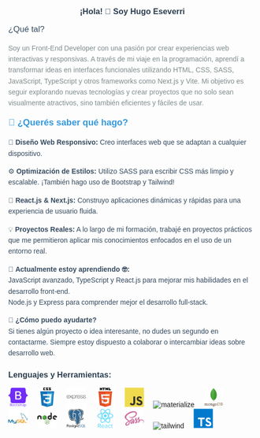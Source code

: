 <h3 align="center" style="font-family: Arial, sans-serif; color: #2c3e50;">¡Hola! 👋 Soy Hugo Eseverri</h3>

<p align="left" style="font-family: Arial, sans-serif; color: #34495e; font-size: 1.2em;">¿Qué tal?</p>

<p style="font-family: Arial, sans-serif; color: #7f8c8d; line-height: 1.6;">
  Soy un Front-End Developer con una pasión por crear experiencias web interactivas y responsivas. A través de mi viaje en la programación, aprendí a transformar ideas en interfaces funcionales utilizando HTML, CSS, SASS, JavaScript, TypeScript y otros frameworks como Next.js y Vite. Mi objetivo es seguir explorando nuevas tecnologías y crear proyectos que no solo sean visualmente atractivos, sino también eficientes y fáciles de usar.
</p>

<p style="font-family: Arial, sans-serif; color: #3498db; font-size: 1.3em; font-weight: bold;">🚀 ¿Querés saber qué hago?</p>

<p style="font-family: Arial, sans-serif; color: #34495e; line-height: 1.6;">
  🎨 <strong>Diseño Web Responsivo:</strong> Creo interfaces web que se adaptan a cualquier dispositivo.
</p>
<p style="font-family: Arial, sans-serif; color: #34495e; line-height: 1.6;">
  ⚙️ <strong>Optimización de Estilos:</strong> Utilizo SASS para escribir CSS más limpio y escalable. ¡También hago uso de Bootstrap y Tailwind!
</p>
<p style="font-family: Arial, sans-serif; color: #34495e; line-height: 1.6;">
  🔄 <strong>React.js & Next.js:</strong> Construyo aplicaciones dinámicas y rápidas para una experiencia de usuario fluida.
</p>
<p style="font-family: Arial, sans-serif; color: #34495e; line-height: 1.6;">
  💡 <strong>Proyectos Reales:</strong> A lo largo de mi formación, trabajé en proyectos prácticos que me permitieron aplicar mis conocimientos enfocados en el uso de un entorno real.
</p>

<p style="font-family: Arial, sans-serif; color: #34495e; line-height: 1.6;">
  🌱 <strong>Actualmente estoy aprendiendo 🤓:</strong><br/>
  JavaScript avanzado, TypeScript y React.js para mejorar mis habilidades en el desarrollo front-end.<br/>
  Node.js y Express para comprender mejor el desarrollo full-stack.
</p>

<p style="font-family: Arial, sans-serif; color: #34495e; line-height: 1.6;">
  💬 <strong>¿Cómo puedo ayudarte?</strong><br/>
  Si tienes algún proyecto o idea interesante, no dudes un segundo en contactarme. Siempre estoy dispuesto a colaborar o intercambiar ideas sobre desarrollo web.
</p>

<h3 align="left" style="font-family: Arial, sans-serif; color: #2c3e50;">Lenguajes y Herramientas:</h3>

<p align="left" style="font-family: Arial, sans-serif; color: #34495e;">
  <a href="https://getbootstrap.com" target="_blank" rel="noreferrer" style="text-decoration: none;">
    <img src="https://raw.githubusercontent.com/devicons/devicon/master/icons/bootstrap/bootstrap-plain-wordmark.svg" alt="bootstrap" width="40" height="40" style="margin-right: 15px;"/>
  </a>
  <a href="https://www.w3schools.com/css/" target="_blank" rel="noreferrer" style="text-decoration: none;">
    <img src="https://raw.githubusercontent.com/devicons/devicon/master/icons/css3/css3-original-wordmark.svg" alt="css3" width="40" height="40" style="margin-right: 15px;"/>
  </a>
  <a href="https://expressjs.com" target="_blank" rel="noreferrer" style="text-decoration: none;">
    <img src="https://raw.githubusercontent.com/devicons/devicon/master/icons/express/express-original-wordmark.svg" alt="express" width="40" height="40" style="margin-right: 15px;"/>
  </a>
  <a href="https://www.w3.org/html/" target="_blank" rel="noreferrer" style="text-decoration: none;">
    <img src="https://raw.githubusercontent.com/devicons/devicon/master/icons/html5/html5-original-wordmark.svg" alt="html5" width="40" height="40" style="margin-right: 15px;"/>
  </a>
  <a href="https://developer.mozilla.org/en-US/docs/Web/JavaScript" target="_blank" rel="noreferrer" style="text-decoration: none;">
    <img src="https://raw.githubusercontent.com/devicons/devicon/master/icons/javascript/javascript-original.svg" alt="javascript" width="40" height="40" style="margin-right: 15px;"/>
  </a>
  <a href="https://materializecss.com/" target="_blank" rel="noreferrer" style="text-decoration: none;">
    <img src="https://raw.githubusercontent.com/prplx/svg-logos/5585531d45d294869c4eaab4d7cf2e9c167710a9/svg/materialize.svg" alt="materialize" width="40" height="40" style="margin-right: 15px;"/>
  </a>
  <a href="https://www.mongodb.com/" target="_blank" rel="noreferrer" style="text-decoration: none;">
    <img src="https://raw.githubusercontent.com/devicons/devicon/master/icons/mongodb/mongodb-original-wordmark.svg" alt="mongodb" width="40" height="40" style="margin-right: 15px;"/>
  </a>
  <a href="https://www.mysql.com/" target="_blank" rel="noreferrer" style="text-decoration: none;">
    <img src="https://raw.githubusercontent.com/devicons/devicon/master/icons/mysql/mysql-original-wordmark.svg" alt="mysql" width="40" height="40" style="margin-right: 15px;"/>
  </a>
  <a href="https://nodejs.org" target="_blank" rel="noreferrer" style="text-decoration: none;">
    <img src="https://raw.githubusercontent.com/devicons/devicon/master/icons/nodejs/nodejs-original-wordmark.svg" alt="nodejs" width="40" height="40" style="margin-right: 15px;"/>
  </a>
  <a href="https://www.postgresql.org" target="_blank" rel="noreferrer" style="text-decoration: none;">
    <img src="https://raw.githubusercontent.com/devicons/devicon/master/icons/postgresql/postgresql-original-wordmark.svg" alt="postgresql" width="40" height="40" style="margin-right: 15px;"/>
  </a>
  <a href="https://reactjs.org/" target="_blank" rel="noreferrer" style="text-decoration: none;">
    <img src="https://raw.githubusercontent.com/devicons/devicon/master/icons/react/react-original-wordmark.svg" alt="react" width="40" height="40" style="margin-right: 15px;"/>
  </a>
  <a href="https://sass-lang.com" target="_blank" rel="noreferrer" style="text-decoration: none;">
    <img src="https://raw.githubusercontent.com/devicons/devicon/master/icons/sass/sass-original.svg" alt="sass" width="40" height="40" style="margin-right: 15px;"/>
  </a>
  <a href="https://tailwindcss.com/" target="_blank" rel="noreferrer" style="text-decoration: none;">
    <img src="https://www.vectorlogo.zone/logos/tailwindcss/tailwindcss-icon.svg" alt="tailwind" width="40" height="40" style="margin-right: 15px;"/>
  </a>
  <a href="https://www.typescriptlang.org/" target="_blank" rel="noreferrer" style="text-decoration: none;">
    <img src="https://raw.githubusercontent.com/devicons/devicon/master/icons/typescript/typescript-original.svg" alt="typescript" width="40" height="40" style="margin-right: 15px;"/>
  </a>
</p>
